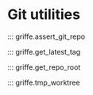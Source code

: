 # Git utilities

::: griffe.assert_git_repo

::: griffe.get_latest_tag

::: griffe.get_repo_root

::: griffe.tmp_worktree
